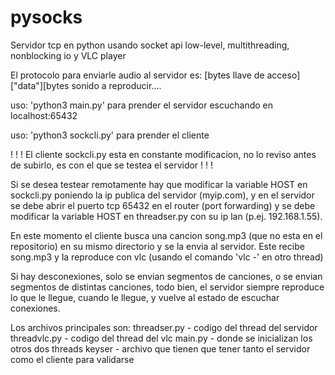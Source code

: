 # pysocks
Servidor tcp en python usando socket api low-level, multithreading, nonblocking io y VLC player

El protocolo para enviarle audio al servidor es: [bytes llave de acceso]["data"][bytes sonido a reproducir....

uso: 'python3 main.py'
para prender el servidor escuchando en localhost:65432

uso: 'python3 sockcli.py'
para prender el cliente

! ! ! El cliente sockcli.py esta en constante modificacion, no lo reviso antes de subirlo, es con el que se testea el servidor ! ! !

Si se desea testear remotamente hay que modificar la variable HOST en sockcli.py poniendo la ip publica del servidor (myip.com), y en el servidor se debe abrir el puerto tcp 65432 en el router (port forwarding) y se debe modificar la variable HOST en threadser.py con su ip lan (p.ej. 192.168.1.55). 

En este momento el cliente busca una cancion song.mp3 (que no esta en el repositorio) en su mismo directorio y se la envia al servidor. Este recibe song.mp3 y la reproduce con vlc (usando el comando 'vlc -' en otro thread)

Si hay desconexiones, solo se envian segmentos de canciones, o se envian segmentos de distintas canciones, todo bien, el servidor siempre reproduce lo que le llegue, cuando le llegue, y vuelve al estado de escuchar conexiones.

Los archivos principales son:
threadser.py - codigo del thread del servidor
threadvlc.py - codigo del thread del vlc
main.py - donde se inicializan los otros dos threads
keyser - archivo que tienen que tener tanto el servidor como el cliente para validarse
